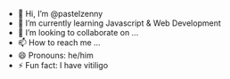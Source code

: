 - 👋 Hi, I’m @pastelzenny
- 🌱 I’m currently learning Javascript & Web Development
- 💞️ I’m looking to collaborate on ...
- 📫 How to reach me ...
- 😄 Pronouns: he/him
- ⚡ Fun fact: I have vitiligo

<!---
pastelzenny/pastelzenny is a ✨ special ✨ repository because its `README.md` (this file) appears on your GitHub profile.
You can click the Preview link to take a look at your changes.
--->
